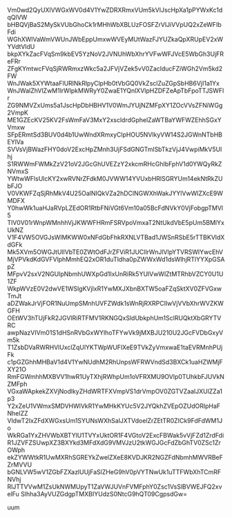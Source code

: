 Vm0wd2QyUXlVWGxWV0d4V1YwZDRXRmxVUm5kVlJscHpXa1pPYWxKc1dqQlVW
bHBQVjBaS2MySkVUbGhoCk1rMHhWbXBLUzFOSFZrVlJiVVpUQ2xZeWFIbFdi
WGhXWlVaWmVWUnJWbEppUmxwWVEyMUtWazFJYUZkaQpXRUpEV2xWYVdtVldU
bkpXYkZacFVqSm9kbEV5YzNoV2JVNUhWbXhrYVFwWFJVcE5WbGh3UjFReFRr
ZFgKYmtwcFVqSjRWRmxzWkc5a2JFVjVZek5vV0ZaclducFZiWGh2Vm5kd2FW
WnJWak5XYWtaaFlURlNkRlpyClpHb0tVbGQ0VkZsclZuZGpSbHB6VjI1a1Yx
WnJWalZhVlZwM1lrWlpkMWRyY0ZwaE1YQnlXVlpHZDFZeApTbFpoTTJSWFlr
ZG9NMVZxUms5a1JscHpDbHBHV1V0WmJYUjNZMFpXY1ZOcVVsZFNiWGg2VmpK
ME1GZEcKV25KV2FsWmFaV3MxY2xscldrdGphelZaWTBaYWFWZEhhSGxYVmxw
SFpERmtSd3BUV0d4b1UwWndXRmxyClpHOU5NVlkyVW14S2JGWnNTbHBEYlVa
SVVsVjBWazFHY0doV2ExcHpZMnh3UjFSdGNGTmlSbTkzVjJ4VwpiMkV5Ulhj
S1RWWmFWMkZzV21oV2JGcGhUVEZzY2xkcmRHcGhlbFphV1d0YWQyRkZNVmxS
YWtwWFlsUlcKY2xwRVNrZFdkM0JVWW14YVUxbHRlSGRYUm14ekNtRkZUbFJO
V0VKWFZqSjRhMkV4U25OalNIQkVZa2hDClNGWXhWakJYYlVwWlZXcE9WMDFX
Y0hwWk1uaHJaRVpLZEdOR1RtbFNiVGt6Vm10a05BcFdNVkY0VjFobgpTMVl5
TlV0V01rWnpWMnhhVjJKWWFHRmFSRVpoVmxaT2NtUkdVbE5pUm5BMlYxUkNZ
V1F4VW5OVGJsWlMKWW0xNFdGbFhkRXNLVTBad1JWSnRSbE5rTTBKVldXdGFk
Mk5XVm5OWGJtUllVbTE0ZWtOdFJrZFViR1JUCllrWnJlVlpYTVRSWlYwcEhV
MjVPVkdKdGVFVlphMmhEQ2xOR1duTldha0pZWWxWd1dsWlhjRTlYYXpGSApZ
MFpvV2sxV2NGUlpNbmhUWXpGd1IxUnRiRk5YUlVwWlZtMTRhbVZCY0U1U1ZF
WkpWVzE0V2dwVE1WSlgKVjIxR1YwMXJXbnBXTW5oaFZqSktXV0ZFVGxwTmJt
aDZWakJrVjFOR1NuUmpSMnhUVFZWdk1sWnRjRXRPClIwVjVVbXhrWVZKWGFH
OEtWV3hTUjFkR2JGVlRiRTFMV1RKNGQxSldUbkphUm1SclRUQktXbGRYTVRC
awpNazVIVm01S1dHSnRVbGxWYlhoTFYwVk9jMXBJU210U2JGcFVDbGxyVm5k
T1ZsbDVaRWRHVlUxclZqUlYKTWpWUFlXeE9TVkZyVmxwaE1taEVRMnhPUjFk
c1pGZGhhMHBaV1d4V1YwNUdhM2RhUnpsWFRWVndSd3BXCk1uaHZWMjFXY21O
RmFGWmhhMXBVV1hwR1UyTXhjRWhpUm1oVFRXMU9OVlp0TUhkbFJUVkNZMFph
VGxaWApkekZXVjNodlkyZHdWRTFXVmpVS1drVmpOV0ZGTVZaalJXUlZZa1p3
Y2xZeU1VWmxSMDVHWlVkR1YwMHkKYUc5V2JYQkhZVEpOZUdORlpHaFNhelZZ
VldwT2IxZFdXWGxsUm1SYUNsWXhSalJXTVdoelZrZEtTR0ZICk9FdFdWM1Jo
WkRGa1YxZHVWbXBTYlU1TVYxUktOR1F4VGtoV2ExcFBWak5vVjFZd1ZrdFdi
R1JZVFZSUwpXZ3BXYkd3MFdXdG9VMVJzU2tkWGJGcFdZbGhTV0ZSc1ZrOWph
ekZYWWtkR1UwMXRhSGREYkZwelZXeE8KVDJKR2NGZFdNbmhMWVRBeFZrMVVU
bGNLVW5wV1ZGbFZXazlUUjFaSlZHeG9hV0pVYTNwUk1uTTFWbXhTCmRFNVhj
RlJTTVVwM1ZsUkNWMUpyT1ZaVWJUVnFVMFphY0Zsc1VsSlBVWEJFQ2xvelFu
Slhha3AyVUZGdgpTMXBIYUdzS0NtcG9hQT09CgpsdGw=

uum